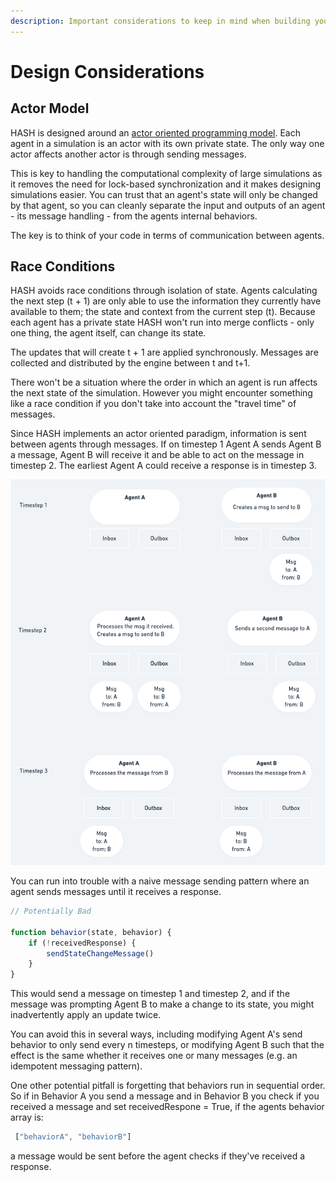```yaml
---
description: Important considerations to keep in mind when building your simulation
---
```


# Design Considerations

## Actor Model

HASH is designed around an [actor oriented programming model](https://en.wikipedia.org/wiki/Actor_model). Each agent in a simulation is an actor with its own private state. The only way one actor affects another actor is through sending messages. 

This is key to handling the computational complexity of large simulations as it removes the need for lock-based synchronization and it makes designing simulations easier. You can trust that an agent's state will only be changed by that agent, so you can cleanly separate the input and outputs of an agent - its message handling - from the agents internal behaviors. 

The key is to think of your code in terms of communication between agents.



## Race Conditions

HASH avoids race conditions through isolation of state. Agents calculating the next step \(t + 1\) are only able to use the information they currently have available to them; the state and context from the current step \(t\). Because each agent has a private state HASH won't run into merge conflicts - only one thing, the agent itself, can change its state. 

The updates that will create t + 1 are applied synchronously. Messages are collected and distributed by the engine between t and t+1.

There won't be a situation where the order in which an agent is run affects the next state of the simulation. However you might encounter something like a race condition if you don't take into account the "travel time" of messages.

Since HASH implements an actor oriented paradigm, information is sent between agents through messages. If on timestep 1 Agent A sends Agent B a message, Agent B will receive it and be able to act on the message in timestep 2. The earliest Agent A could receive a response is in timestep 3. 

![](../.gitbook/assets/image%20%2815%29.png)



You can run into trouble with a naive message sending pattern where an agent sends messages until it receives a response.

```javascript
// Potentially Bad 

function behavior(state, behavior) {
    if (!receivedResponse) {
        sendStateChangeMessage()
    }
}
```

This would send a message on timestep 1 and timestep 2, and if the message was prompting Agent B to make a change to its state, you might inadvertently apply an update twice.

You can avoid this in several ways, including modifying Agent A's send behavior to only send every n timesteps, or modifying Agent B such that the effect is the same whether it receives one or many messages \(e.g. an idempotent messaging pattern\).

One other potential pitfall is forgetting that behaviors run in sequential order. So if in Behavior A you send a message and in Behavior B you check if you received a message and set receivedRespone = True, if the agents behavior array is:

```javascript
 ["behaviorA", "behaviorB"]
```

a message would be sent before the agent checks if they've received a response.

